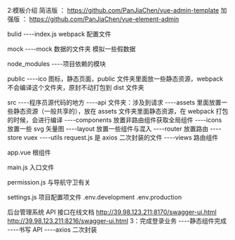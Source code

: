 2:模板介绍
简洁版 ： https://github.com/PanJiaChen/vue-admin-template
加强版 ： https://github.com/PanJiaChen/vue-element-admin

bulid
----index.js webpack 配置文件

mock
----mock 数据的文件夹 模拟一些假数据

node_modules
----项目依赖的模块

public
----ico 图标，静态页面，public 文件夹里面放一些静态资源，webpack 不会编译这个文件夹，原封不动打包到 dist 文件夹

src
----程序员源代码的地方
----api 文件夹：涉及到请求
----assets 里面放置一些静态资源（一般共享的），放在 assets 文件夹里面静态资源，在 webpack 打包的时候，会进行编译
----components 放置非路由组件获取全局组件
----icons 放置一些 svg 矢量图
----layout 放置一些组件与混入
----router 放置路由
----store vuex
----utils request.js 是 axios 二次封装的文件
----views 路由组件

app.vue
根组件

main.js
入口文件

permission.js
与导航守卫有关

settings.js
项目配置项文件
.env.development
.env.production

后台管理系统 API 接口在线文档
http://39.98.123.211:8170/swagger-ui.html
http://39.98.123.211:8216/swagger-ui.html
3：完成登录业务
----静态组件完成
----书写 API
----axios 二次封装
